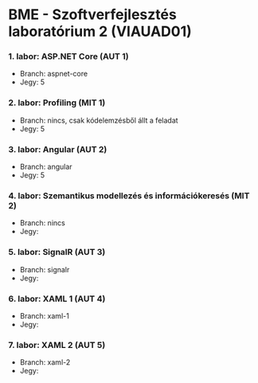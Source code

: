 # BME - Szoftverfejlesztés laboratórium 2 (VIAUAD01)

### 1. labor: ASP.NET Core (AUT 1)
- Branch: aspnet-core
- Jegy: 5

### 2. labor: Profiling (MIT 1)
- Branch: nincs, csak kódelemzésből állt a feladat
- Jegy: 5

### 3. labor: Angular (AUT 2)
- Branch: angular
- Jegy: 5

### 4. labor: Szemantikus modellezés és információkeresés (MIT 2)
- Branch: nincs
- Jegy:

### 5. labor: SignalR (AUT 3)
- Branch: signalr
- Jegy:

### 6. labor: XAML 1 (AUT 4)
- Branch: xaml-1
- Jegy:

### 7. labor: XAML 2 (AUT 5)
- Branch: xaml-2
- Jegy:
